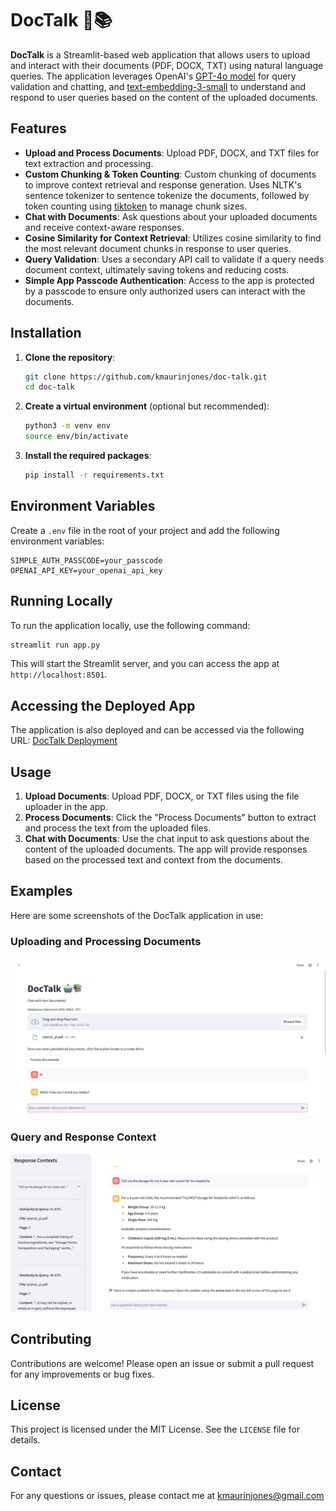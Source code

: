 # DocTalk 🤖📚

**DocTalk** is a Streamlit-based web application that allows users to upload and interact with their documents (PDF, DOCX, TXT) using natural language queries. The application leverages OpenAI's [GPT-4o model](https://platform.openai.com/docs/models/gpt-4o) for query validation and chatting, and [text-embedding-3-small](https://platform.openai.com/docs/guides/embeddings/embedding-models) to understand and respond to user queries based on the content of the uploaded documents.

## Features
- **Upload and Process Documents**: Upload PDF, DOCX, and TXT files for text extraction and processing.
- **Custom Chunking & Token Counting**: Custom chunking of documents to improve context retrieval and response generation. Uses NLTK's sentence tokenizer to sentence tokenize the documents, followed by token counting using [tiktoken](https://github.com/openai/tiktoken) to manage chunk sizes.
- **Chat with Documents**: Ask questions about your uploaded documents and receive context-aware responses.
- **Cosine Similarity for Context Retrieval**: Utilizes cosine similarity to find the most relevant document chunks in response to user queries.
- **Query Validation**: Uses a secondary API call to validate if a query needs document context, ultimately saving tokens and reducing costs.
- **Simple App Passcode Authentication**: Access to the app is protected by a passcode to ensure only authorized users can interact with the documents.

## Installation

1. **Clone the repository**:
    ```bash
    git clone https://github.com/kmaurinjones/doc-talk.git
    cd doc-talk
    ```

2. **Create a virtual environment** (optional but recommended):
    ```bash
    python3 -m venv env
    source env/bin/activate
    ```

3. **Install the required packages**:
    ```bash
    pip install -r requirements.txt
    ```

## Environment Variables

Create a `.env` file in the root of your project and add the following environment variables:

```plaintext
SIMPLE_AUTH_PASSCODE=your_passcode
OPENAI_API_KEY=your_openai_api_key
```

## Running Locally

To run the application locally, use the following command:

```bash
streamlit run app.py
```

This will start the Streamlit server, and you can access the app at `http://localhost:8501`.

## Accessing the Deployed App

The application is also deployed and can be accessed via the following URL:
[DocTalk Deployment](https://docs-talk.streamlit.app/)

## Usage

1. **Upload Documents**: Upload PDF, DOCX, or TXT files using the file uploader in the app.
2. **Process Documents**: Click the "Process Documents" button to extract and process the text from the uploaded files.
3. **Chat with Documents**: Use the chat input to ask questions about the content of the uploaded documents. The app will provide responses based on the processed text and context from the documents.

## Examples

Here are some screenshots of the DocTalk application in use:

### Uploading and Processing Documents
![Uploading and Processing Documents](./examples/main-page-example-1.png)

### Query and Response Context
![Query and Response Context](./examples/context-example-1.png)


## Contributing

Contributions are welcome! Please open an issue or submit a pull request for any improvements or bug fixes.

## License

This project is licensed under the MIT License. See the `LICENSE` file for details.

## Contact

For any questions or issues, please contact me at [kmaurinjones@gmail.com](mailto:kmaurinjones@gmail.com)